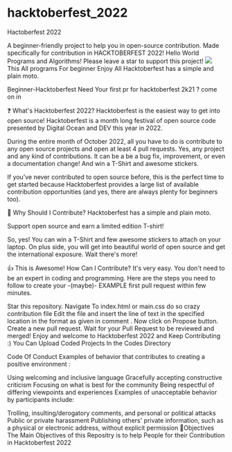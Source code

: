 # hacktoberfest_2022
Hactoberfest 2022


A beginner-friendly project to help you in open-source contribution. Made specifically for contribution in HACKTOBERFEST 2022! Hello World Programs and Algorithms! Please leave a star to support this project! ![](https://hacktoberfest.digitalocean.com/_nuxt/img/logo-hacktoberfest-full.f42e3b1.svg)
This All programs For beginner
Enjoy All Hacktoberfest has a simple and plain moto.

Beginner-Hacktoberfest
Need Your first pr for hacktoberfest 2k21 ? come on in

❓ What's Hacktoberfest 2022?
Hacktoberfest is the easiest way to get into open source! Hacktoberfest is a month long festival of open source code presented by Digital Ocean and DEV this year in 2022.

During the entire month of October 2022, all you have to do is contribute to any open source projects and open at least 4 pull requests. Yes, any project and any kind of contributions. It can be a be a bug fix, improvement, or even a documentation change! And win a T-Shirt and awesome stickers.

If you’ve never contributed to open source before, this is the perfect time to get started because Hacktoberfest provides a large list of available contribution opportunities (and yes, there are always plenty for beginners too).

👕 Why Should I Contribute?
Hacktoberfest has a simple and plain moto.

Support open source and earn a limited edition T-shirt!

So, yes! You can win a T-Shirt and few awesome stickers to attach on your laptop. On plus side, you will get into beautiful world of open source and get the international exposure.
Wait there's more!

👍 This is Awesome! How Can I Contribute?
It's very easy. You don't need to be an expert in coding and programming. Here are the steps you need to follow to create your -(maybe)- EXAMPLE first pull request within few minutes.

Star this repository.
Navigate To index.html or main.css do so crazy contribution file
Edit the file and insert the line of text in the specified location in the format as given in comment .
Now click on Propose button.
Create a new pull request.
Wait for your Pull Request to be reviewed and merged!
Enjoy and welcome to Hacktoberfest 2022 and Keep Contributing :)
You Can Upload Coded Projects In the Codes Directory

Code Of Conduct
Examples of behavior that contributes to creating a positive environment :

Using welcoming and inclusive language
Gracefully accepting constructive criticism
Focusing on what is best for the community
Being respectful of differing viewpoints and experiences
Examples of unacceptable behavior by participants include:

Trolling, insulting/derogatory comments, and personal or political attacks
Public or private harassment
Publishing others' private information, such as a physical or electronic address, without explicit permission
🎯Objectives
The Main Objectives of this Repositry is to help People for their Contribution in Hacktoberfest 2022

